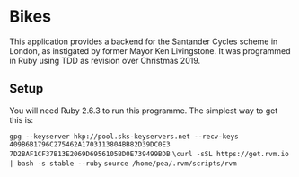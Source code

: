 # Bikes

This application provides a backend for the Santander Cycles scheme in London, as instigated by former Mayor Ken Livingstone. It was programmed in Ruby using TDD as revision over Christmas 2019.

## Setup

You will need Ruby 2.6.3 to run this programme. The simplest way to get this is:

```gpg --keyserver hkp://pool.sks-keyservers.net --recv-keys 409B6B1796C275462A1703113804BB82D39DC0E3 7D2BAF1CF37B13E2069D6956105BD0E739499BDB```
```\curl -sSL https://get.rvm.io | bash -s stable --ruby```
```source /home/pea/.rvm/scripts/rvm```
